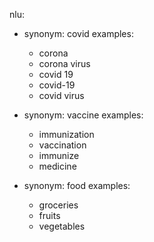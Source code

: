 nlu:
- synonym: covid
  examples: 
    - corona 
    - corona virus
    - covid 19
    - covid-19
    - covid virus
  
- synonym: vaccine
  examples:
    - immunization
    - vaccination
    - immunize
    - medicine
    
- synonym: food
  examples: 
    - groceries
    - fruits
    - vegetables
  
